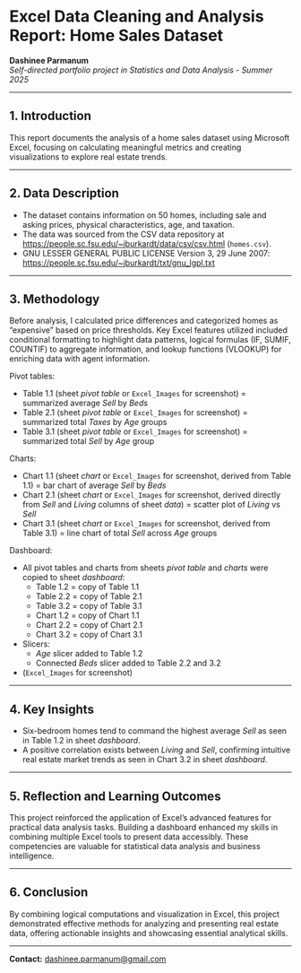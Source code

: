# Excel Data Cleaning and Analysis Report: Home Sales Dataset

**Dashinee Parmanum**  
*Self-directed portfolio project in Statistics and Data Analysis - Summer 2025*

---
## 1. Introduction
This report documents the analysis of a home sales dataset using Microsoft Excel, focusing on calculating meaningful metrics and creating visualizations to explore real estate trends.

---
## 2. Data Description
- The dataset contains information on 50 homes, including sale and asking prices, physical characteristics, age, and taxation.
- The data was sourced from the CSV data repository at https://people.sc.fsu.edu/~jburkardt/data/csv/csv.html (`homes.csv`).
- GNU LESSER GENERAL PUBLIC LICENSE Version 3, 29 June 2007: https://people.sc.fsu.edu/~jburkardt/txt/gnu_lgpl.txt

---
## 3. Methodology
Before analysis, I calculated price differences and categorized homes as “expensive” based on price thresholds. Key Excel features utilized included conditional formatting to highlight data patterns, logical formulas (IF, SUMIF, COUNTIF) to aggregate information, and lookup functions (VLOOKUP) for enriching data with agent information.

Pivot tables:  
- Table 1.1 (sheet *pivot table* or `Excel_Images` for screenshot) = summarized average *Sell* by *Beds* 
- Table 2.1 (sheet *pivot table* or `Excel_Images` for screenshot) = summarized total *Taxes* by *Age* groups 
- Table 3.1 (sheet *pivot table* or `Excel_Images` for screenshot) = summarized total *Sell* by *Age* group
  
Charts:  
- Chart 1.1 (sheet *chart* or `Excel_Images` for screenshot, derived from Table 1.1) = bar chart of average *Sell* by *Beds*  
- Chart 2.1 (sheet *chart* or `Excel_Images` for screenshot, derived directly from *Sell* and *Living* columns of sheet *data*) = scatter plot of *Living* vs *Sell*
- Chart 3.1 (sheet *chart* or `Excel_Images` for screenshot, derived from Table 3.1) = line chart of total *Sell* across *Age* groups

Dashboard:  
- All pivot tables and charts from sheets *pivot table* and *charts* were copied to sheet *dashboard*:
    - Table 1.2 = copy of Table 1.1
    - Table 2.2 = copy of Table 2.1
    - Table 3.2 = copy of Table 3.1
    - Chart 1.2 = copy of Chart 1.1
    - Chart 2.2 = copy of Chart 2.1
    - Chart 3.2 = copy of Chart 3.1
- Slicers:  
  - *Age* slicer added to Table 1.2
  - Connected *Beds* slicer added to Table 2.2 and 3.2  
- (`Excel_Images` for screenshot)

---
## 4. Key Insights
- Six-bedroom homes tend to command the highest average *Sell* as seen in Table 1.2 in sheet *dashboard*.
- A positive correlation exists between *Living* and *Sell*, confirming intuitive real estate market trends as seen in Chart 3.2 in sheet *dashboard*.

---
## 5. Reflection and Learning Outcomes
This project reinforced the application of Excel’s advanced features for practical data analysis tasks. Building a dashboard enhanced my skills in combining multiple Excel tools to present data accessibly. These competencies are valuable for statistical data analysis and business intelligence.

---
## 6. Conclusion
By combining logical computations and visualization in Excel, this project demonstrated effective methods for analyzing and presenting real estate data, offering actionable insights and showcasing essential analytical skills.

---
**Contact:** dashinee.parmanum@gmail.com
  
